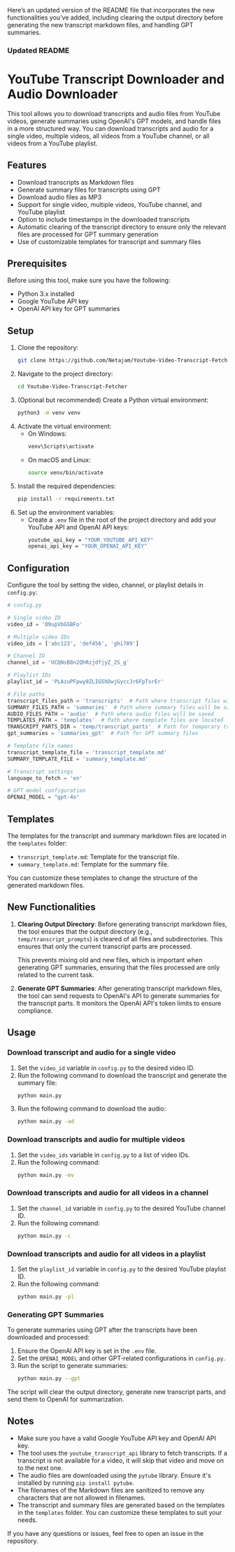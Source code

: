 Here’s an updated version of the README file that incorporates the new functionalities you’ve added, including clearing the output directory before generating the new transcript markdown files, and handling GPT summaries.

### Updated README

# YouTube Transcript Downloader and Audio Downloader

This tool allows you to download transcripts and audio files from YouTube videos, generate summaries using OpenAI's GPT models, and handle files in a more structured way. You can download transcripts and audio for a single video, multiple videos, all videos from a YouTube channel, or all videos from a YouTube playlist.

## Features

- Download transcripts as Markdown files
- Generate summary files for transcripts using GPT
- Download audio files as MP3
- Support for single video, multiple videos, YouTube channel, and YouTube playlist
- Option to include timestamps in the downloaded transcripts
- Automatic clearing of the transcript directory to ensure only the relevant files are processed for GPT summary generation
- Use of customizable templates for transcript and summary files

## Prerequisites

Before using this tool, make sure you have the following:
- Python 3.x installed
- Google YouTube API key
- OpenAI API key for GPT summaries

## Setup

1. Clone the repository:
   ```bash
   git clone https://github.com/Netajam/Youtube-Video-Transcript-Fetcher.git
   ```
2. Navigate to the project directory:
   ```bash
   cd Youtube-Video-Transcript-Fetcher
   ```
3. (Optional but recommended) Create a Python virtual environment:
   ```bash
   python3 -m venv venv
   ```
4. Activate the virtual environment:
   - On Windows:
     ```bash
     venv\Scripts\activate
     ```
   - On macOS and Linux:
     ```bash
     source venv/bin/activate
     ```
5. Install the required dependencies:
   ```bash
   pip install -r requirements.txt
   ```
6. Set up the environment variables:
   - Create a `.env` file in the root of the project directory and add your YouTube API and OpenAI API keys:
     ```bash
     youtube_api_key = "YOUR_YOUTUBE_API_KEY"
     openai_api_key = "YOUR_OPENAI_API_KEY"
     ```

## Configuration

Configure the tool by setting the video, channel, or playlist details in `config.py`:

```python
# config.py

# Single video ID
video_id = 'O9upVbGSBFo'

# Multiple video IDs
video_ids = ['abc123', 'def456', 'ghi789']

# Channel ID
channel_id = 'UCQNsB8n2QhRzjdfjyZ_2S_g'

# Playlist IDs
playlist_id = 'PLAzuPFpwy9ZLIG5hDwjGyccJr6FpTsrEr'

# File paths
transcript_files_path = 'transcripts'  # Path where transcript files will be saved
SUMMARY_FILES_PATH = 'summaries'  # Path where summary files will be saved
AUDIO_FILES_PATH = 'audio'  # Path where audio files will be saved
TEMPLATES_PATH = 'templates'  # Path where template files are located
TRANSCRIPT_PARTS_DIR = 'temp/transcript_parts'  # Path for temporary transcript parts
gpt_summaries = 'summaries_gpt'  # Path for GPT summary files

# Template file names
transcript_template_file = 'transcript_template.md'
SUMMARY_TEMPLATE_FILE = 'summary_template.md'

# Transcript settings
language_to_fetch = 'en'

# GPT model configuration
OPENAI_MODEL = "gpt-4o"
```

## Templates

The templates for the transcript and summary markdown files are located in the `templates` folder:

- `transcript_template.md`: Template for the transcript file.
- `summary_template.md`: Template for the summary file.

You can customize these templates to change the structure of the generated markdown files.

## New Functionalities

1. **Clearing Output Directory**: Before generating transcript markdown files, the tool ensures that the output directory (e.g., `temp/transcript_prompts`) is cleared of all files and subdirectories. This ensures that only the current transcript parts are processed.
   
   This prevents mixing old and new files, which is important when generating GPT summaries, ensuring that the files processed are only related to the current task.

2. **Generate GPT Summaries**: After generating transcript markdown files, the tool can send requests to OpenAI's API to generate summaries for the transcript parts. It monitors the OpenAI API's token limits to ensure compliance.

## Usage

### Download transcript and audio for a single video

1. Set the `video_id` variable in `config.py` to the desired video ID.
2. Run the following command to download the transcript and generate the summary file:
   ```bash
   python main.py
   ```
3. Run the following command to download the audio:
   ```bash
   python main.py -ad
   ```

### Download transcripts and audio for multiple videos

1. Set the `video_ids` variable in `config.py` to a list of video IDs.
2. Run the following command:
   ```bash
   python main.py -mv
   ```

### Download transcripts and audio for all videos in a channel

1. Set the `channel_id` variable in `config.py` to the desired YouTube channel ID.
2. Run the following command:
   ```bash
   python main.py -c
   ```

### Download transcripts and audio for all videos in a playlist

1. Set the `playlist_id` variable in `config.py` to the desired YouTube playlist ID.
2. Run the following command:
   ```bash
   python main.py -pl
   ```

### Generating GPT Summaries

To generate summaries using GPT after the transcripts have been downloaded and processed:
1. Ensure the OpenAI API key is set in the `.env` file.
2. Set the `OPENAI_MODEL` and other GPT-related configurations in `config.py`.
3. Run the script to generate summaries:
   ```bash
   python main.py --gpt
   ```

The script will clear the output directory, generate new transcript parts, and send them to OpenAI for summarization.

## Notes

- Make sure you have a valid Google YouTube API key and OpenAI API key.
- The tool uses the `youtube_transcript_api` library to fetch transcripts. If a transcript is not available for a video, it will skip that video and move on to the next one.
- The audio files are downloaded using the `pytube` library. Ensure it's installed by running `pip install pytube`.
- The filenames of the Markdown files are sanitized to remove any characters that are not allowed in filenames.
- The transcript and summary files are generated based on the templates in the `templates` folder. You can customize these templates to suit your needs.

If you have any questions or issues, feel free to open an issue in the repository.